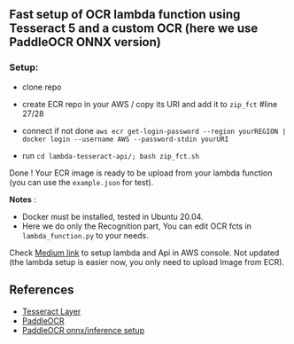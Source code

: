 ## Fast setup of OCR lambda function using Tesseract 5 and a custom OCR (here we use PaddleOCR ONNX version)

### Setup:

- clone repo

- create ECR repo in your AWS / copy its URI and add it to `zip_fct` #line 27/28

- connect if not done `aws ecr get-login-password --region yourREGION | docker login --username AWS --password-stdin yourURI`

- run ```cd lambda-tesseract-api/; bash zip_fct.sh```

Done ! Your ECR image is ready to be upload from your lambda function (you can use the `example.json` for test).

**Notes** :
- Docker must be installed, tested in Ubuntu 20.04.
- Here we do only the Recognition part, You can edit OCR fcts in `lambda_function.py` to your needs.

Check [Medium link](https://medium.com/analytics-vidhya/build-tesseract-serverless-api-using-aws-lambda-and-docker-in-minutes-dd97a79b589b?source=friends_link&sk=5c1c6948bc1a6c2a7e918e0874bf80c9) to setup lambda and Api in AWS console. Not updated (the lambda setup is easier now, you only need to upload Image from ECR).

## References
- [Tesseract Layer](https://github.com/bweigel/aws-lambda-tesseract-layer)
- [PaddleOCR](https://github.com/PaddlePaddle/PaddleOCR)
- [PaddleOCR onnx/inference setup](https://github.com/amtam0/PADDLE-ONNX)